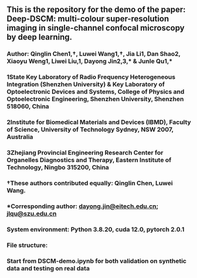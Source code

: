 ## This is the repository for the demo of the paper: Deep-DSCM: multi-colour super-resolution imaging in single-channel confocal microscopy by deep learning. 
### Author: Qinglin Chen1,†, Luwei Wang1,†, Jia Li1, Dan Shao2, Xiaoyu Weng1, Liwei Liu,1, Dayong Jin2,3,* & Junle Qu1,*
### 1State Key Laboratory of Radio Frequency Heterogeneous Integration (Shenzhen University) & Key Laboratory of Optoelectronic Devices and Systems, College of Physics and Optoelectronic Engineering, Shenzhen University, Shenzhen 518060, China
### 2Institute for Biomedical Materials and Devices (IBMD), Faculty of Science, University of Technology Sydney, NSW 2007, Australia
### 3Zhejiang Provincial Engineering Research Center for Organelles Diagnostics and Therapy, Eastern Institute of Technology, Ningbo 315200, China
### †These authors contributed equally: Qinglin Chen, Luwei Wang.
### *Corresponding author: dayong.jin@eitech.edu.cn; jlqu@szu.edu.cn


### System environment: Python 3.8.20, cuda 12.0, pytorch 2.0.1

### File structure: 

### Start from DSCM-demo.ipynb for both validation on synthetic data and testing on real data
